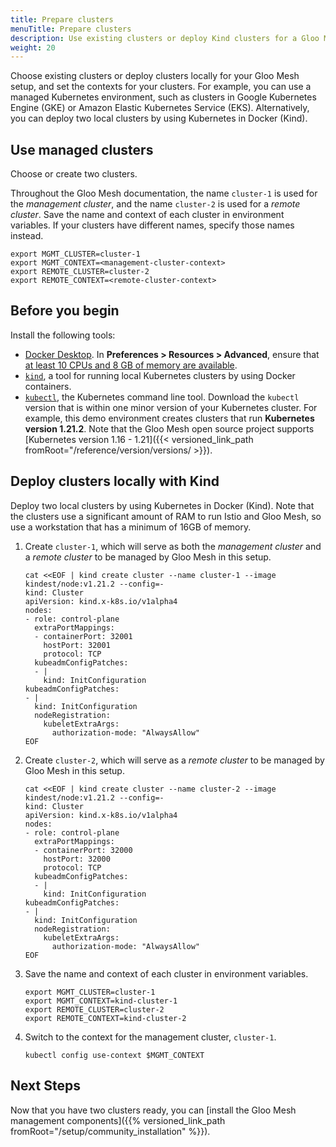 ```yaml
---
title: Prepare clusters
menuTitle: Prepare clusters
description: Use existing clusters or deploy Kind clusters for a Gloo Mesh setup
weight: 20
---
```


Choose existing clusters or deploy clusters locally for your Gloo Mesh setup, and set the contexts for your clusters. For example, you can use a managed Kubernetes environment, such as clusters in Google Kubernetes Engine (GKE) or Amazon Elastic Kubernetes Service (EKS). Alternatively, you can deploy two local clusters by using Kubernetes in Docker (Kind). 

## Use managed clusters

Choose or create two clusters.

Throughout the Gloo Mesh documentation, the name `cluster-1` is used for the _management cluster_, and the name `cluster-2` is used for a _remote cluster_. Save the name and context of each cluster in environment variables. If your clusters have different names, specify those names instead.
```shell
export MGMT_CLUSTER=cluster-1
export MGMT_CONTEXT=<management-cluster-context>
export REMOTE_CLUSTER=cluster-2
export REMOTE_CONTEXT=<remote-cluster-context>
```

## Before you begin

Install the following tools:

* [Docker Desktop](https://www.docker.com/products/docker-desktop). In **Preferences > Resources > Advanced**, ensure that [at least 10 CPUs and 8 GB of memory are available](https://kind.sigs.k8s.io/docs/user/quick-start/#settings-for-docker-desktop).
* [`kind`](https://kind.sigs.k8s.io/docs/user/quick-start#installation), a tool for running local Kubernetes clusters by using Docker containers.
* [`kubectl`](https://kubernetes.io/docs/tasks/tools/#kubectl), the Kubernetes command line tool. Download the `kubectl` version that is within one minor version of your Kubernetes cluster. For example, this demo environment creates clusters that run **Kubernetes version 1.21.2**. Note that the Gloo Mesh open source project supports [Kubernetes version 1.16 - 1.21]({{< versioned_link_path fromRoot="/reference/version/versions/ >}}).

## Deploy clusters locally with Kind

Deploy two local clusters by using Kubernetes in Docker (Kind). Note that the clusters use a significant amount of RAM to run Istio and Gloo Mesh, so use a workstation that has a minimum of 16GB of memory.

1. Create `cluster-1`, which will serve as both the _management cluster_ and a _remote cluster_ to be managed by Gloo Mesh in this setup.
   ```shell
   cat <<EOF | kind create cluster --name cluster-1 --image kindest/node:v1.21.2 --config=-
   kind: Cluster
   apiVersion: kind.x-k8s.io/v1alpha4
   nodes:
   - role: control-plane
     extraPortMappings:
     - containerPort: 32001
       hostPort: 32001
       protocol: TCP
     kubeadmConfigPatches:
     - |
       kind: InitConfiguration
   kubeadmConfigPatches:
   - |
     kind: InitConfiguration
     nodeRegistration:
       kubeletExtraArgs:
         authorization-mode: "AlwaysAllow"
   EOF
   ```

2. Create `cluster-2`, which will serve as a _remote cluster_ to be managed by Gloo Mesh in this setup.
   ```shell
   cat <<EOF | kind create cluster --name cluster-2 --image kindest/node:v1.21.2 --config=-
   kind: Cluster
   apiVersion: kind.x-k8s.io/v1alpha4
   nodes:
   - role: control-plane
     extraPortMappings:
     - containerPort: 32000
       hostPort: 32000
       protocol: TCP
     kubeadmConfigPatches:
     - |
       kind: InitConfiguration
   kubeadmConfigPatches:
   - |
     kind: InitConfiguration
     nodeRegistration:
       kubeletExtraArgs:
         authorization-mode: "AlwaysAllow"
   EOF
   ```

3. Save the name and context of each cluster in environment variables.
   ```shell
   export MGMT_CLUSTER=cluster-1
   export MGMT_CONTEXT=kind-cluster-1
   export REMOTE_CLUSTER=cluster-2
   export REMOTE_CONTEXT=kind-cluster-2
   ```

4. Switch to the context for the management cluster, `cluster-1`.
   ```shell
   kubectl config use-context $MGMT_CONTEXT
   ```

## Next Steps
Now that you have two clusters ready, you can [install the Gloo Mesh management components]({{% versioned_link_path fromRoot="/setup/community_installation" %}}).
